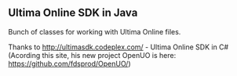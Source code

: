 ## Ultima Online SDK in Java

Bunch of classes for working with Ultima Online files.

Thanks to http://ultimasdk.codeplex.com/ - Ultima Online SDK in C#
(Acording this site, his new project OpenUO is here: https://github.com/fdsprod/OpenUO/)
